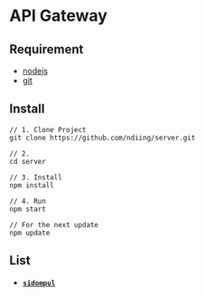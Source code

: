 # API Gateway

## Requirement
- [nodejs](https://nodejs.org/dist/v16.17.0/node-v16.17.0-x64.msi)
- [git](https://git-scm.com/download/win)

## Install

```
// 1. Clone Project
git clone https://github.com/ndiing/server.git

// 2. 
cd server

// 3. Install
npm install

// 4. Run
npm start

// For the next update
npm update
```

## List
-   **[`sidompul`](./api/sidompul/v1/README.md)**
